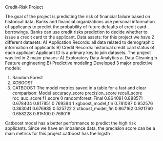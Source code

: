 ﻿Credit-Risk Project

The goal of the project is predicting the risk of financial failure based on historical data. Banks and financial organizations use personal information of applicants to predict the probability of future defaults of credit card borrowings. Banks can use credit risks prediction to decide whether to issue a credit card to the applicant.
Data assets: for this project we have 2 different datasets:
A)	Application Records: all data related to demographic information of applicants
B)	Credit Records: historical credit card status of each applicant
Applicant ID is a primary key to join datasets.
The project was led in 2 major phases:
A)	Exploratory Data Analytics
a.	Data Cleaning 
b.	Feature engineering
B)	Predictive modeling
Developed 3 major predictive models:
1)	Random Forest
2)	XGBOOST
3)	CATBOOST
The model metrics saved in a table for a fast and clear comparison:
	Model	                  accuracy_score	precision_score	recall_score	roc_auc_score	f1_score
0	randomforest_Final	0.864091	      0.888571	      0.678404	      0.817851	       0.769394
1	xgboost_model_fin	      0.781087	      0.952576	      0.363041	      0.676985	       0.525722
2	ctboost_model_fin	      0.867162	      0.921760	      0.658228	      0.815100	       0.768016

Catboost model has a better performance to predict the high risk applicants. Since we have an imbalance data, the precision score can be a main metrics for this project.catboost has the higsth 
